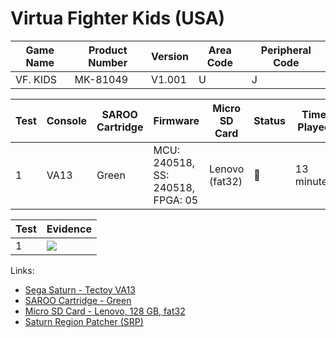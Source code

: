 # Virtua Fighter Kids (USA)

| Game Name | Product Number | Version | Area Code | Peripheral Code |
| --------- | -------------- | ------- | --------- | --------------- |
| VF. KIDS  | MK-81049       | V1.001  | U         | J               |

| Test | Console | SAROO Cartridge | Firmware                          | Micro SD Card  | Status | Time Played |
| ---- | ------- | --------------- | --------------------------------- | -------------- | ------ | ----------- |
| 1    | VA13    | Green           | MCU: 240518, SS: 240518, FPGA: 05 | Lenovo (fat32) | :100:  | 13 minutes  |

| Test | Evidence                                                                                         |
| ---- | ------------------------------------------------------------------------------------------------ |
| 1    | [![](https://img.youtube.com/vi/Z3if4Bss-vI/0.jpg)](https://www.youtube.com/watch?v=Z3if4Bss-vI) |

Links:

- [Sega Saturn - Tectoy VA13](../../../Info/Consoles/VA13/README.md)
- [SAROO Cartridge - Green](../../../Info/Cartridges/RetroGameParadiseStore/1.32F/README.md)
- [Micro SD Card - Lenovo, 128 GB, fat32](../../../Info/SdCards/Lenovo/128GB/fat32/README.md)
- [Saturn Region Patcher (SRP)](https://segaxtreme.net/resources/saturn-region-patcher.81/download)

